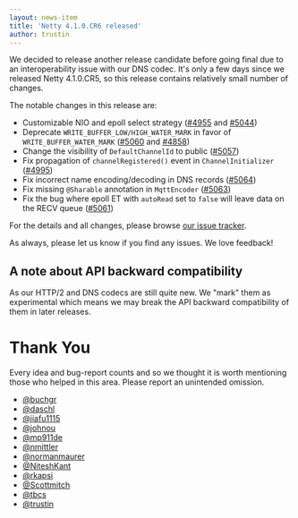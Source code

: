 ```yaml
---
layout: news-item
title: 'Netty 4.1.0.CR6 released'
author: trustin
---
```


We decided to release another release candidate before going final due to an interoperability issue with our DNS codec. It's only a few days since we released Netty 4.1.0.CR5, so this release contains relatively small number of changes.

The notable changes in this release are:

* Customizable NIO and epoll select strategy ([#4955](https://github.com/netty/netty/pull/4955) and [#5044](https://github.com/netty/netty/pull/5044))
* Deprecate `WRITE_BUFFER_LOW/HIGH_WATER_MARK` in favor of `WRITE_BUFFER_WATER_MARK` ([#5060](https://github.com/netty/netty/pull/5060) and [#4858](https://github.com/netty/netty/pull/4858))
* Change the visibility of `DefaultChannelId` to public ([#5057](https://github.com/netty/netty/pull/5057))
* Fix propagation of `channelRegistered()` event in `ChannelInitializer` ([#4995](https://github.com/netty/netty/pull/4995))
* Fix incorrect name encoding/decoding in DNS records ([#5064](https://github.com/netty/netty/pull/5064))
* Fix missing `@Sharable` annotation in `MqttEncoder` ([#5063](https://github.com/netty/netty/pull/5063))
* Fix the bug where epoll ET with `autoRead` set to `false` will leave data on the RECV queue ([#5061](https://github.com/netty/netty/pull/5061))

For the details and all changes, please browse [our issue tracker](https://github.com/netty/netty/issues?q=milestone%3A4.1.0.CR6+is%3Aclosed).

As always, please let us know if you find any issues. We love feedback!

## A note about API backward compatibility

As our HTTP/2 and DNS codecs are still quite new. We "mark" them as experimental which means we may break the API backward compatibility of them in later releases.

# Thank You

Every idea and bug-report counts and so we thought it is worth mentioning those who helped in this area. Please report an unintended omission.

* [@buchgr](https://github.com/buchgr)
* [@daschl](https://github.com/daschl)
* [@jiafu1115](https://github.com/jiafu1115)
* [@johnou](https://github.com/johnou)
* [@mp911de](https://github.com/mp911de)
* [@nmittler](https://github.com/nmittler)
* [@normanmaurer](https://github.com/normanmaurer)
* [@NiteshKant](https://github.com/NiteshKant)
* [@rkapsi](https://github.com/rkapsi)
* [@Scottmitch](https://github.com/Scottmitch)
* [@tbcs](https://github.com/tbcs)
* [@trustin](https://github.com/trustin)

